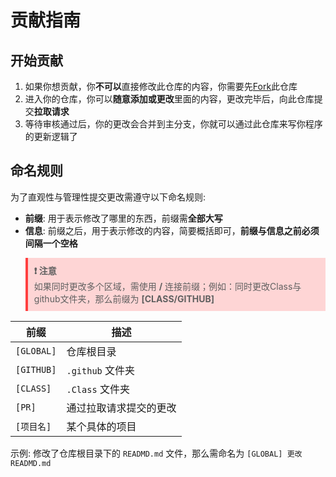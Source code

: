# 贡献指南

## 开始贡献

1. 如果你想贡献，你**不可以**直接修改此仓库的内容，你需要先[Fork](https://github.com/isHuaMouRen/UpdateService/fork)此仓库
2. 进入你的仓库，你可以**随意添加或更改**里面的内容，更改完毕后，向此仓库提交**拉取请求**
3. 等待审核通过后，你的更改会合并到主分支，你就可以通过此仓库来写你程序的更新逻辑了

## 命名规则
为了直观性与管理性提交更改需遵守以下命名规则:

- **前缀**: 用于表示修改了哪里的东西，前缀需**全部大写**
- **信息**: 前缀之后，用于表示修改的内容，简要概括即可，**前缀与信息之前必须间隔一个空格**

<blockquote style="border-left: 4px solid #ff3f3fff; background: #ff75754b; padding: 10px;">
<b>❗ 注意</b><br>
如果同时更改多个区域，需使用 <b>/</b> 连接前缀；例如：同时更改Class与github文件夹，那么前缀为 <b>[CLASS/GITHUB]</b>
</blockquote>


|前缀|描述|
|-|-|
|`[GLOBAL]`|仓库根目录|
|`[GITHUB]`|`.github` 文件夹|
|`[CLASS]`|`.Class` 文件夹|
|`[PR]`|通过拉取请求提交的更改|
|`[项目名]`|某个具体的项目|

示例: 修改了仓库根目录下的 `READMD.md` 文件，那么需命名为 `[GLOBAL] 更改READMD.md`